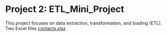 # Project 2: ETL_Mini_Project

This project focuses on data extraction, transformation, and loading (ETL). Two Excel files [contacts.xlsx](Resources/contacts.xlsx)
